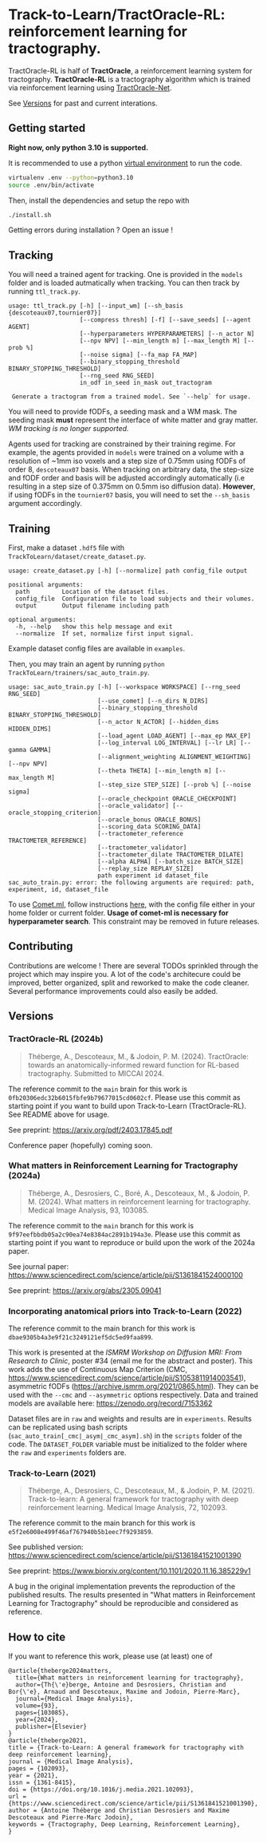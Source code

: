 # Track-to-Learn/TractOracle-RL: reinforcement learning for tractography.

TractOracle-RL is half of **TractOracle**, a reinforcement learning system for tractography. **TractOracle-RL** is a tractography algorithm which is trained via reinforcement learning using [TractOracle-Net](https://github.com/scil-vital/TractOracleNet).

See [Versions](#versions) for past and current interations.

## Getting started

**Right now, only python 3.10 is supported.**

It is recommended to use a python [virtual environment](https://virtualenv.pypa.io/en/latest/user_guide.html) to run the code.


``` bash
virtualenv .env --python=python3.10
source .env/bin/activate
```

Then, install the dependencies and setup the repo with

``` bash
./install.sh
```

Getting errors during installation ? Open an issue !

## Tracking

You will need a trained agent for tracking. One is provided in the `models` folder and is loaded autmatically when tracking. You can then track by running `ttl_track.py`.

```
usage: ttl_track.py [-h] [--input_wm] [--sh_basis {descoteaux07,tournier07}]
                    [--compress thresh] [-f] [--save_seeds] [--agent AGENT]
                    [--hyperparameters HYPERPARAMETERS] [--n_actor N]
                    [--npv NPV] [--min_length m] [--max_length M] [--prob %]
                    [--noise sigma] [--fa_map FA_MAP]
                    [--binary_stopping_threshold BINARY_STOPPING_THRESHOLD]
                    [--rng_seed RNG_SEED]
                    in_odf in_seed in_mask out_tractogram

 Generate a tractogram from a trained model. See `--help` for usage.
```

You will need to provide fODFs, a seeding mask and a WM mask. The seeding mask **must** represent the interface of white matter and gray matter. _WM tracking is no longer supported._

Agents used for tracking are constrained by their training regime. For example, the agents provided in `models` were trained on a volume with a resolution of ~1mm iso voxels and a step size of 0.75mm using fODFs of order 8, `descoteaux07` basis. When tracking on arbitrary data, the step-size and fODF order and basis will be adjusted accordingly automatically (i.e resulting in a step size of 0.375mm on 0.5mm iso diffusion data). **However**, if using fODFs in the `tournier07` basis, you will need to set the `--sh_basis` argument accordingly.

## Training

First, make a dataset `.hdf5` file with `TrackToLearn/dataset/create_dataset.py`.
```
usage: create_dataset.py [-h] [--normalize] path config_file output

positional arguments:
  path         Location of the dataset files.
  config_file  Configuration file to load subjects and their volumes.
  output       Output filename including path

optional arguments:
  -h, --help   show this help message and exit
  --normalize  If set, normalize first input signal.
```

Example dataset config files are available in `examples`.

Then, you may train an agent by running `python TrackToLearn/trainers/sac_auto_train.py`.

```
usage: sac_auto_train.py [-h] [--workspace WORKSPACE] [--rng_seed RNG_SEED]
                         [--use_comet] [--n_dirs N_DIRS]
                         [--binary_stopping_threshold BINARY_STOPPING_THRESHOLD]
                         [--n_actor N_ACTOR] [--hidden_dims HIDDEN_DIMS]
                         [--load_agent LOAD_AGENT] [--max_ep MAX_EP]
                         [--log_interval LOG_INTERVAL] [--lr LR] [--gamma GAMMA]
                         [--alignment_weighting ALIGNMENT_WEIGHTING] [--npv NPV]
                         [--theta THETA] [--min_length m] [--max_length M]
                         [--step_size STEP_SIZE] [--prob %] [--noise sigma]
                         [--oracle_checkpoint ORACLE_CHECKPOINT]
                         [--oracle_validator] [--oracle_stopping_criterion]
                         [--oracle_bonus ORACLE_BONUS]
                         [--scoring_data SCORING_DATA]
                         [--tractometer_reference TRACTOMETER_REFERENCE]
                         [--tractometer_validator]
                         [--tractometer_dilate TRACTOMETER_DILATE]
                         [--alpha ALPHA] [--batch_size BATCH_SIZE]
                         [--replay_size REPLAY_SIZE]
                         path experiment id dataset_file
sac_auto_train.py: error: the following arguments are required: path, experiment, id, dataset_file
```

To use [Comet.ml](https://www.comet.ml/), follow instructions [here](https://www.comet.ml/docs/python-sdk/advanced/#python-configuration), with the config file either in your home folder or current folder. **Usage of comet-ml is necessary for hyperparameter search**. This constraint may be removed in future releases.

## Contributing

Contributions are welcome ! There are several TODOs sprinkled through the project which may inspire you. A lot of the code's architecure could be improved, better organized, split and reworked to make the code cleaner. Several performance improvements could also easily be added.

## Versions

### TractOracle-RL (2024b)

> Théberge, A., Descoteaux, M., & Jodoin, P. M. (2024). TractOracle: towards an anatomically-informed reward function for RL-based tractography. Submitted to MICCAI 2024.

The reference commit to the `main` brain for this work is `0fb20306edc32b6015fbfe9b79677015cd0602cf`. Please use this commit as starting point if you want to build upon Track-to-Learn (TractOracle-RL). See README above for usage.

See preprint: https://arxiv.org/pdf/2403.17845.pdf

Conference paper (hopefully) coming soon.

### What matters in Reinforcement Learning for Tractography (2024a)

> Théberge, A., Desrosiers, C., Boré, A., Descoteaux, M., & Jodoin, P. M. (2024). What matters in reinforcement learning for tractography. Medical Image Analysis, 93, 103085.

The reference commit to the `main` branch for this work is `9f97eefbbdb05a2c90ea74e8384ac2891b194a3e`. Please use this commit as starting point if you want to reproduce or build upon the work of the 2024a paper.

See journal paper: https://www.sciencedirect.com/science/article/pii/S1361841524000100

See preprint: https://arxiv.org/abs/2305.09041

### Incorporating anatomical priors into Track-to-Learn (2022)

The reference commit to the main branch for this work is `dbae9305b4a3e9f21c3249121ef5dc5ed9faa899`.

This work is presented at the *ISMRM Workshop on Diffusion MRI: From Research to Clinic*, poster \#34 (email me for the abstract and poster). This work adds the use of Continuous Map Criterion (CMC, https://www.sciencedirect.com/science/article/pii/S1053811914003541), asymmetric fODFs (https://archive.ismrm.org/2021/0865.html). They can be used with the `--cmc` and `--asymmetric` options respectively. Data and trained models are available here: https://zenodo.org/record/7153362

Dataset files are in `raw` and weights and results are in `experiments`. Results can be replicated using bash scripts (`sac_auto_train[_cmc|_asym|_cmc_asym].sh`) in the `scripts` folder of the code. The `DATASET_FOLDER` variable must be initialized to the folder where the `raw` and `experiments` folders are.

### Track-to-Learn (2021)

> Théberge, A., Desrosiers, C., Descoteaux, M., & Jodoin, P. M. (2021). Track-to-learn: A general framework for tractography with deep reinforcement learning. Medical Image Analysis, 72, 102093.
>
>
The reference commit to the main branch for this work is `e5f2e6008e499f46af767940b5b1eec7f9293859`.

See published version: https://www.sciencedirect.com/science/article/pii/S1361841521001390

See preprint: https://www.biorxiv.org/content/10.1101/2020.11.16.385229v1

A bug in the original implementation prevents the reproduction of the published results. The results presented in "What matters in Reinforcement Learning for Tractography" should be reproducible and considered as reference.

## How to cite

If you want to reference this work, please use (at least) one of

```
@article{theberge2024matters,
  title={What matters in reinforcement learning for tractography},
  author={Th{\'e}berge, Antoine and Desrosiers, Christian and Bor{\'e}, Arnaud and Descoteaux, Maxime and Jodoin, Pierre-Marc},
  journal={Medical Image Analysis},
  volume={93},
  pages={103085},
  year={2024},
  publisher={Elsevier}
}
@article{theberge2021,
title = {Track-to-Learn: A general framework for tractography with deep reinforcement learning},
journal = {Medical Image Analysis},
pages = {102093},
year = {2021},
issn = {1361-8415},
doi = {https://doi.org/10.1016/j.media.2021.102093},
url = {https://www.sciencedirect.com/science/article/pii/S1361841521001390},
author = {Antoine Théberge and Christian Desrosiers and Maxime Descoteaux and Pierre-Marc Jodoin},
keywords = {Tractography, Deep Learning, Reinforcement Learning},
}
```
